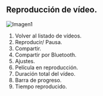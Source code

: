 ## Reproducción de vídeo.

![Imagen1](http://static.energysistem.com/images/manuals/42436/58d2ad4e6ff0f.jpg)

1. Volver al listado de vídeos.
2. Reproducir/ Pausa.
3. Compartir.
4. Compartir por Bluetooth.
5. Ajustes.
6. Película en reproducción.
7. Duración total del vídeo.
8. Barra de progreso.
9. Tiempo reproducido.

